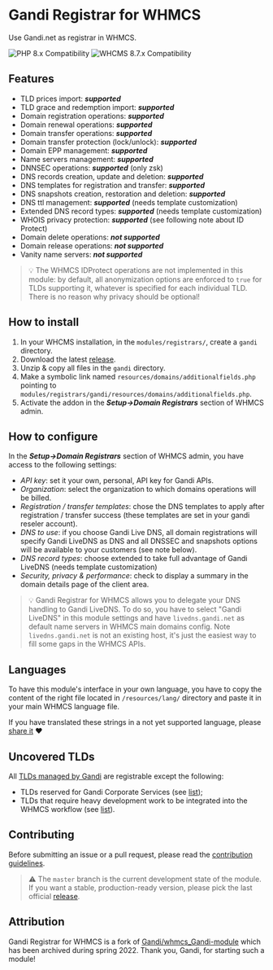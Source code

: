 # Gandi Registrar for WHMCS

Use Gandi.net as registrar in WHMCS.

![PHP 8.x Compatibility](https://img.shields.io/badge/PHP-8.x-7c86b4?style=flat-square) ![WHCMS 8.7.x Compatibility](https://img.shields.io/badge/WHMCS-8.7.x-96be4f?style=flat-square)

## Features
- TLD prices import: **_supported_**
- TLD grace and redemption import: **_supported_**
- Domain registration operations: **_supported_**
- Domain renewal operations: **_supported_**
- Domain transfer operations: **_supported_**
- Domain transfer protection (lock/unlock): **_supported_**
- Domain EPP management: **_supported_**
- Name servers management: **_supported_**
- DNNSEC operations: **_supported_** (only zsk)
- DNS records creation, update and deletion: **_supported_**
- DNS templates for registration and transfer: **_supported_**
- DNS snapshots creation, restoration and deletion: **_supported_**
- DNS ttl management: **_supported_** (needs template customization)
- Extended DNS record types: **_supported_** (needs template customization)
- WHOIS privacy protection: **_supported_** (see following note about ID Protect)
- Domain delete operations: **_not supported_**
- Domain release operations: **_not supported_**
- Vanity name servers: **_not supported_**

> 💡️️ The WHMCS IDProtect operations are not implemented in this module: by default, all anonymization options are enforced to `true` for TLDs supporting it, whatever is specified for each individual TLD. There is no reason why privacy should be optional!

## How to install
1. In your WHCMS installation, in the `modules/registrars/`, create a `gandi` directory.
2. Download the latest [release](https://github.com/Hosterra/whmcs-gandi/releases).
3. Unzip & copy all files in the `gandi` directory.
4. Make a symbolic link named `resources/domains/additionalfields.php` pointing to `modules/registrars/gandi/resources/domains/additionalfields.php`.
5. Activate the addon in the **_Setup->Domain Registrars_** section of WHMCS admin.

## How to configure
In the **_Setup->Domain Registrars_** section of WHMCS admin, you have access to the following settings:
- _API key_: set it your own, personal, API key for Gandi APIs.
- _Organization_: select the organization to which domains operations will be billed.
- _Registration / transfer templates_: chose the DNS templates to apply after registration / transfer success (these templates are set in your gandi reseler account).
- _DNS to use_: if you choose Gandi Live DNS, all domain registrations will specify Gandi LiveDNS as DNS and all DNSSEC and snapshots options will be available to your customers (see note below).
- _DNS record types_: choose extended to take full advantage of Gandi LiveDNS (needs template customization)
- _Security, privacy & performance_: check to display a summary in the domain details page of the client area.

> 💡️️ Gandi Registrar for WHMCS allows you to delegate your DNS handling to Gandi LiveDNS. To do so, you have to select "Gandi LiveDNS" in this module settings and have `livedns.gandi.net` as default name servers in WHMCS main domains config. Note `livedns.gandi.net` is not an existing host, it's just the easiest way to fill some gaps in the WHMCS APIs.

## Languages

To have this module's interface in your own language, you have to copy the content of the right file located in `/resources/lang/` directory and paste it in your main WHMCS language file.

If you have translated these strings in a not yet supported language, please [share it](CONTRIBUTING.md) :heart: 

## Uncovered TLDs
All [TLDs managed by Gandi](https://www.gandi.net/en/domain/tld) are registrable except the following:
- TLDs reserved for Gandi Corporate Services (see [list](resources/domains/corporateservices.php));
- TLDs that require heavy development work to be integrated into the WHMCS workflow (see [list](resources/domains/excluded.php)).

## Contributing

Before submitting an issue or a pull request, please read the [contribution guidelines](CONTRIBUTING.md).

> ⚠️ The `master` branch is the current development state of the module. If you want a stable, production-ready version, please pick the last official [release](https://github.com/Hosterra/whmcs-gandi/releases).

## Attribution
Gandi Registrar for WHMCS is a fork of [Gandi/whmcs_Gandi-module](https://github.com/Gandi/whmcs_Gandi-module) which has been archived during spring 2022. Thank you, Gandi, for starting such a module! 
